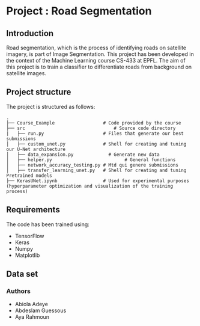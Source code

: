 # Project : Road Segmentation

## Introduction

Road segmentation, which is the process of identifying roads on satellite imagery, is part of Image Segmentation. 
This project has been developed in the context of the Machine Learning course CS-433 at EPFL. The aim of this project is to
train a classifier to differentiate roads from background on satellite images.

## Project structure

The project is structured as follows:

```
.
├── Course_Example                 	# Code provided by the course      	
├── src                			        # Source code directory
|   ├── run.py                      # Files that generate our best submissions 
│   ├── custom_unet.py	            # Shell for creating and tuning our U-Net architecture
│   ├── data_expansion.py	          # Generate new data
│   ├── helper.py				            # General functions 
│   ├── network_accuracy_testing.py	# Mtd qui genere submissions
│   ├── transfer_learning_unet.py   # Shell for creating and tuning Pretrained models
├── KerasUNet.ipynb                	# Used for experimental purposes (hyperparameter optimization and visualization of the training process)
```

## Requirements

The code has been trained using:
- TensorFlow 
- Keras
- Numpy
- Matplotlib

## Data set


### Authors
- Abiola Adeye
- Abdeslam Guessous
- Aya Rahmoun
